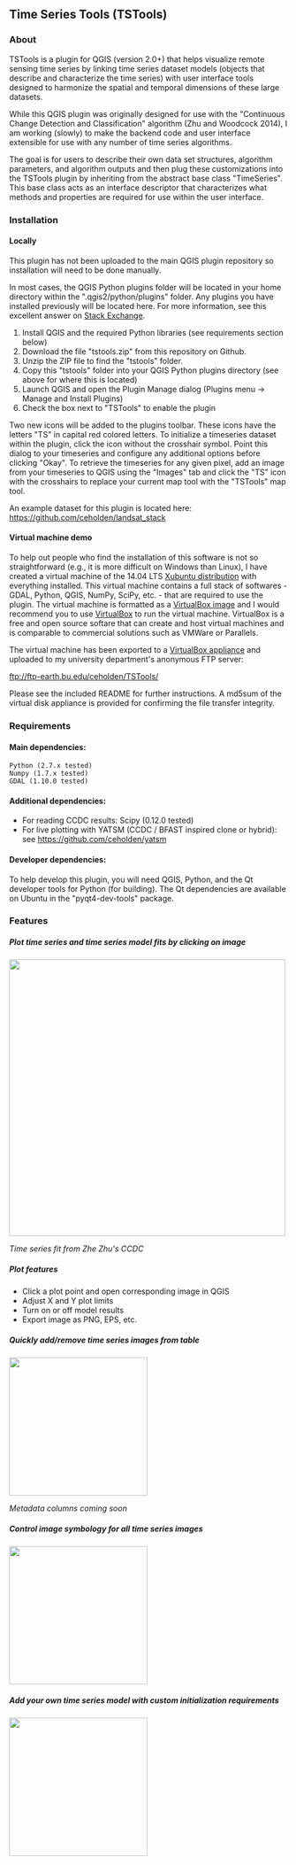 Time Series Tools (TSTools)
-------------------

### About
TSTools is a plugin for QGIS (version 2.0+) that helps visualize remote sensing time series by linking time series dataset models (objects that describe and characterize the time series) with user interface tools designed to harmonize the spatial and temporal dimensions of these large datasets.

While this QGIS plugin was originally designed for use with the "Continuous Change Detection and Classification" algorithm (Zhu and Woodcock 2014), I am working (slowly) to make the backend code and user interface extensible for use with any number of time series algorithms.

The goal is for users to describe their own data set structures, algorithm parameters, and algorithm outputs and then plug these customizations into the TSTools plugin by inheriting from the abstract base class "TimeSeries". This base class acts as an interface descriptor that characterizes what methods and properties are required for use within the user interface.

### Installation
#### Locally
This plugin has not been uploaded to the main QGIS plugin repository so installation will need to be done manually.

In most cases, the QGIS Python plugins folder will be located in your home directory within the ".qgis2/python/plugins" folder. Any plugins you have installed previously will be located here. For more information, see this excellent answer on [Stack Exchange](http://gis.stackexchange.com/questions/26979/how-to-install-a-qgis-plugin-when-offline).

1. Install QGIS and the required Python libraries (see requirements section below)
2. Download the file "tstools.zip" from this repository on Github.
3. Unzip the ZIP file to find the "tstools" folder.
4. Copy this "tstools" folder into your QGIS Python plugins directory (see above for where this is located)
5. Launch QGIS and open the Plugin Manage dialog (Plugins menu -> Manage and Install Plugins)
6. Check the box next to "TSTools" to enable the plugin

Two new icons will be added to the plugins toolbar. These icons have the letters "TS" in capital red colored letters. To initialize a timeseries dataset within the plugin, click the icon without the crosshair symbol. Point this dialog to your timeseries and configure any additional options before clicking "Okay". To retrieve the timeseries for any given pixel, add an image from your timeseries to QGIS using the "Images" tab and click the "TS" icon with the crosshairs to replace your current map tool with the "TSTools" map tool.

An example dataset for this plugin is located here:
https://github.com/ceholden/landsat_stack

#### Virtual machine demo
To help out people who find the installation of this software is not so straightforward (e.g., it is more difficult on Windows than Linux), I have created a virtual machine of the 14.04 LTS [Xubuntu distribution](http://xubuntu.org/) with everything installed. This virtual machine contains a full stack of softwares - GDAL, Python, QGIS, NumPy, SciPy, etc. - that are required to use the plugin. The virtual machine is formatted as a [VirtualBox image](https://www.virtualbox.org/) and I would recommend you to use [VirtualBox](https://www.virtualbox.org/) to run the virtual machine. VirtualBox is a free and open source softare that can create and host virtual machines and is comparable to commercial solutions such as VMWare or Parallels.

The virtual machine has been exported to a [VirtualBox appliance](http://www.virtualbox.org/manual/ch01.html#ovf) and uploaded to my university department's anonymous FTP server:

ftp://ftp-earth.bu.edu/ceholden/TSTools/

Please see the included README for further instructions. A md5sum of the virtual disk appliance is provided for confirming the file transfer integrity.

### Requirements
#### Main dependencies:

    Python (2.7.x tested)
    Numpy (1.7.x tested)
    GDAL (1.10.0 tested)
    
#### Additional dependencies:

- For reading CCDC results:
    Scipy (0.12.0 tested)
- For live plotting with YATSM (CCDC / BFAST inspired clone or hybrid):
    see https://github.com/ceholden/yatsm

#### Developer dependencies:
To help develop this plugin, you will need QGIS, Python, and the Qt developer tools for Python (for building). The Qt dependencies are available on Ubuntu in the "pyqt4-dev-tools" package.

### Features
##### Plot time series and time series model fits by clicking on image
<img src="https://raw.githubusercontent.com/ceholden/TSTools/master/docs/media/beetle_ts_2013.png" align="center" width=500/>

*Time series fit from Zhe Zhu's CCDC*

##### Plot features
+ Click a plot point and open corresponding image in QGIS
+ Adjust X and Y plot limits
+ Turn on or off model results
+ Export image as PNG, EPS, etc.

##### Quickly add/remove time series images from table
<img src="https://raw.githubusercontent.com/ceholden/TSTools/master/docs/media/tstools_imagetable.png" align="center" width=250/>

*Metadata columns coming soon*

##### Control image symbology for all time series images
<img src="https://raw.githubusercontent.com/ceholden/TSTools/master/docs/media/tstools_symbology.png" align="center" width=250/>

##### Add your own time series model with custom initialization requirements
<img src="https://raw.githubusercontent.com/ceholden/TSTools/master/docs/media/tstools_customconfig.png" align="center" width=250/>
